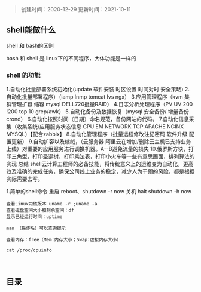> 创建时间：2020-12-29
> 更新时间：2021-10-11

## shell能做什么

shell 和 bash的区别

bash 和 shell 是 linux下的不同程序，大体功能是一样的

### shell 的功能

1.自动化批量部署系统初始化(update 软件安装 时区设置 时间对时 安全策略)
2.自动化批量部署程序）（lamp lnmp tomcat lvs ngx）
3.应用管理程序（kvm 集群管理扩容 缩容 mysql DELL720批量RAID）
4.日志分析处理程序（PV UV 200 !200 top 10 grep/awk）
5.自动化备份及数据恢复（mysql 安全备份/ 增量备份 crond）
6.自动化按照时间（日期）命名规范，备份网站的代码。
7.自动化信息采集（收集系统/应用服务状态信息 CPU EM NETWORK TCP APACHE NGINX MYSQL）【配合zabbix】
8.自动化管理程序（批量远程修改注记密码 软件升级 配置更新）
9.自动扩容以及缩绒，（云服务器 阿里云在增加/删除云主机已支持业务上线）对重要的应用服务进行调换机器。A--B避免流量的损失
10.俄罗斯方块，打印三角型，打印圣诞树，打印乘法表，打印小火车等一些有意思画面，排列算法的实现
总结 shell云计算工程师的必备技能，将传统意义上的运维变为自动化，更高效及准确的完成任务，确保公司线上业务的稳定，减少人为干预的风险，都是根据实际需要去写。

1.简单的shell命令
	重启
	reboot、shutdown -r now
	关机
	halt
	shutdown -h now

	查看Linux内核版本 uname -r ;uname -a
	查看磁盘空间大小和剩余空间：df
	显示已经运行时间：uptime
	
	man （操作名）可以查询提示
	
	查看内存：free（Mem:内存大小；Swap:虚拟内存大小）
	
	cat /proc/cpuinfo


​	

## 目录

​	
​	
​	
​	